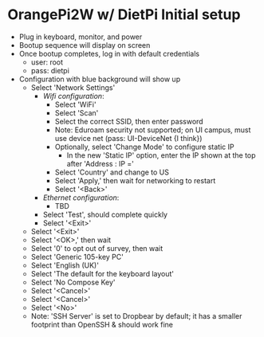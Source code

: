 # OrangePi2W w/ DietPi Initial setup

- Plug in keyboard, monitor, and power
- Bootup sequence will display on screen
- Once bootup completes, log in with default credentials
  - user: root
  - pass: dietpi
- Configuration with blue background will show up
  - Select 'Network Settings'
    - *Wifi configuration*:
      - Select 'WiFi'
      - Select 'Scan'
      - Select the correct SSID, then enter password
      - Note: Eduroam security not supported; on UI campus, must use device net (pass: UI-DeviceNet {I think})
      - Optionally, select 'Change Mode' to configure static IP
        - In the new 'Static IP' option, enter the IP shown at the top after 'Address : IP ='
      - Select 'Country' and change to US
      - Select 'Apply,' then wait for networking to restart
      - Select '\<Back>'
    - *Ethernet configuration*:
      - TBD
    - Select 'Test', should complete quickly
    - Select '\<Exit>'
  - Select '\<Exit>'
  - Select '\<OK>,' then wait
  - Select '0' to opt out of survey, then wait
  - Select 'Generic 105-key PC'
  - Select 'English (UK)'
  - Select 'The default for the keyboard layout'
  - Select 'No Compose Key'
  - Select '\<Cancel>'
  - Select '\<Cancel>'
  - Select '\<No>'
  - Note: 'SSH Server' is set to Dropbear by default; it has a smaller footprint than OpenSSH & should work fine
